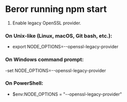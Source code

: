 # Beror running npm start
1. Enable legacy OpenSSL provider.
### On Unix-like (Linux, macOS, Git bash, etc.):
- export NODE_OPTIONS=--openssl-legacy-provider
### On Windows command prompt:
-set NODE_OPTIONS=--openssl-legacy-provider
### On PowerShell:
- $env:NODE_OPTIONS = "--openssl-legacy-provider"

